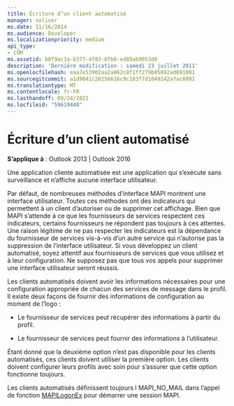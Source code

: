 ```yaml
---
title: Écriture d’un client automatisé
manager: soliver
ms.date: 11/16/2014
ms.audience: Developer
ms.localizationpriority: medium
api_type:
- COM
ms.assetid: b8f9ac1a-b377-4f83-8fb6-ed85ab9053d0
description: 'Derniére modification : samedi 23 juillet 2011'
ms.openlocfilehash: eaa7e53902aa2a862c8f1ff279b05892ad891001
ms.sourcegitcommit: a1d9041c20256616c9c183f7d1049142a7ac6991
ms.translationtype: MT
ms.contentlocale: fr-FR
ms.lasthandoff: 09/24/2021
ms.locfileid: "59619448"
---
```

# <a name="writing-an-automated-client"></a>Écriture d’un client automatisé

  
  
**S’applique à** : Outlook 2013 | Outlook 2016 
  
Une application cliente automatisée est une application qui s’exécute sans surveillance et n’affiche aucune interface utilisateur.
  
 Par défaut, de nombreuses méthodes d’interface MAPI montrent une interface utilisateur. Toutes ces méthodes ont des indicateurs qui permettent à un client d’autoriser ou de supprimer cet affichage. Bien que MAPI s’attende à ce que les fournisseurs de services respectent ces indicateurs, certains fournisseurs ne répondent pas toujours à ces attentes. Une raison légitime de ne pas respecter les indicateurs est la dépendance du fournisseur de services vis-à-vis d’un autre service qui n’autorise pas la suppression de l’interface utilisateur. Si vous développez un client automatisé, soyez attentif aux fournisseurs de services que vous utilisez et à leur configuration. Ne supposez pas que tous vos appels pour supprimer une interface utilisateur seront réussis. 
  
Les clients automatisés doivent avoir les informations nécessaires pour une configuration appropriée de chacun des services de message dans le profil. Il existe deux façons de fournir des informations de configuration au moment de l’logo :
  
- Le fournisseur de services peut récupérer des informations à partir du profil.
    
- Le fournisseur de services peut fournir des informations à l’utilisateur. 
    
Étant donné que la deuxième option n’est pas disponible pour les clients automatisés, ces clients doivent utiliser la première option. Les clients doivent configurer leurs profils avec soin pour s’assurer que cette option fonctionne toujours.
  
Les clients automatisés définissent toujours l MAPI_NO_MAIL dans l’appel de fonction [MAPILogonEx](mapilogonex.md) pour démarrer une session MAPI. 
  

